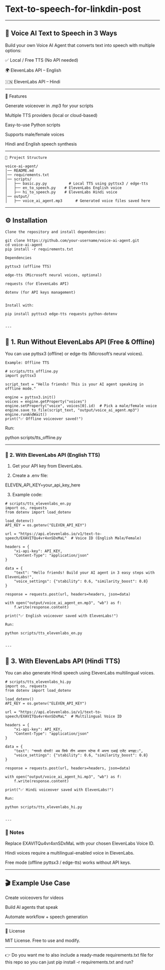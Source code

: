 # Text-to-speech-for-linkdin-post
---

## 🎤 Voice AI  Text to Speech in 3 Ways

Build your own Voice AI Agent that converts text into speech with multiple options:

✅ Local / Free TTS (No API needed)

🌍 ElevenLabs API – English

🇮🇳 ElevenLabs API – Hindi



---

🚀 Features

Generate voiceover in .mp3 for your scripts

Multiple TTS providers (local or cloud-based)

Easy-to-use Python scripts

Supports male/female voices

Hindi and English speech synthesis



---
```
📂 Project Structure

voice-ai-agent/
│── README.md
│── requirements.txt
│── scripts/
│   ├── basic.py.py          # Local TTS using pyttsx3 / edge-tts
│   ├── en_to_speech.py    # ElevenLabs English voice
│   ├── hi_to_speech.py    # ElevenLabs Hindi voice
│── output/
│   ├── voice_ai_agent.mp3      # Generated voice files saved here

```
---

## ⚙️ Installation
```
Clone the repository and install dependencies:

git clone https://github.com/your-username/voice-ai-agent.git
cd voice-ai-agent
pip install -r requirements.txt

Dependencies

pyttsx3 (offline TTS)

edge-tts (Microsoft neural voices, optional)

requests (for ElevenLabs API)

dotenv (for API keys management)


Install with:

pip install pyttsx3 edge-tts requests python-dotenv


---
```
## 🔹 1. Run Without ElevenLabs API (Free & Offline)

You can use pyttsx3 (offline) or edge-tts (Microsoft’s neural voices).
```
Example: Offline TTS

# scripts/tts_offline.py
import pyttsx3

script_text = "Hello friends! This is your AI agent speaking in offline mode."

engine = pyttsx3.init()
voices = engine.getProperty("voices")
engine.setProperty("voice", voices[0].id)  # Pick a male/female voice
engine.save_to_file(script_text, "output/voice_ai_agent.mp3")
engine.runAndWait()
print("✅ Offline voiceover saved!")
```
Run:

python scripts/tts_offline.py


---

### 🔹 2. With ElevenLabs API (English TTS)

1. Get your API key from ElevenLabs.


2. Create a .env file:



ELEVEN_API_KEY=your_api_key_here

3. Example code:


```
# scripts/tts_elevenlabs_en.py
import os, requests
from dotenv import load_dotenv

load_dotenv()
API_KEY = os.getenv("ELEVEN_API_KEY")

url = "https://api.elevenlabs.io/v1/text-to-speech/EXAVITQu4vr4xnSDxMaL"  # Voice ID (English Male/Female)

headers = {
    "xi-api-key": API_KEY,
    "Content-Type": "application/json"
}

data = {
    "text": "Hello friends! Build your AI agent in 3 easy steps with ElevenLabs!",
    "voice_settings": {"stability": 0.6, "similarity_boost": 0.8}
}

response = requests.post(url, headers=headers, json=data)

with open("output/voice_ai_agent_en.mp3", "wb") as f:
    f.write(response.content)

print("✅ English voiceover saved with ElevenLabs!")

Run:

python scripts/tts_elevenlabs_en.py


---
```
## 🔹 3. With ElevenLabs API (Hindi TTS)

You can also generate Hindi speech using ElevenLabs multilingual voices.
```
# scripts/tts_elevenlabs_hi.py
import os, requests
from dotenv import load_dotenv

load_dotenv()
API_KEY = os.getenv("ELEVEN_API_KEY")

url = "https://api.elevenlabs.io/v1/text-to-speech/EXAVITQu4vr4xnSDxMaL"  # Multilingual Voice ID

headers = {
    "xi-api-key": API_KEY,
    "Content-Type": "application/json"
}

data = {
    "text": "नमस्ते दोस्तों! अब सिर्फ तीन आसान स्टेप्स में अपना एआई एजेंट बनाइए।",
    "voice_settings": {"stability": 0.6, "similarity_boost": 0.8}
}

response = requests.post(url, headers=headers, json=data)

with open("output/voice_ai_agent_hi.mp3", "wb") as f:
    f.write(response.content)

print("✅ Hindi voiceover saved with ElevenLabs!")

Run:

python scripts/tts_elevenlabs_hi.py


---
```
### 📌 Notes

Replace EXAVITQu4vr4xnSDxMaL with your chosen ElevenLabs Voice ID.

Hindi voices require a multilingual-enabled voice in ElevenLabs.

Free mode (offline pyttsx3 / edge-tts) works without API keys.



---

## 🎬 Example Use Case

Create voiceovers for videos

Build AI agents that speak

Automate workflow + speech generation



---

📜 License

MIT License. Free to use and modify.


---

👉 Do you want me to also include a ready-made requirements.txt file for this repo so you can just pip install -r requirements.txt and run?


